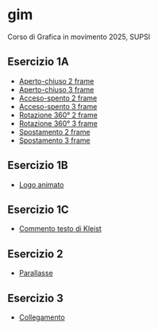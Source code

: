# gim
Corso di Grafica in movimento 2025, SUPSI

## Esercizio 1A
- [Aperto-chiuso 2 frame](https)<br>
- [Aperto-chiuso 3 frame](https)<br>
- [Acceso-spento 2 frame](https)<br>
- [Acceso-spento 3 frame](https)<br>
- [Rotazione 360° 2 frame](https)<br>
- [Rotazione 360° 3 frame](https)<br>
- [Spostamento 2 frame](https)<br>
- [Spostamento 3 frame](https)<br>

## Esercizio 1B
- [Logo animato](https)

## Esercizio 1C
- [Commento testo di Kleist](https)

## Esercizio 2
- [Parallasse](https)

## Esercizio 3
- [Collegamento](https)

